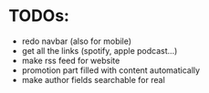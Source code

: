# TODOs:
- redo navbar (also for mobile)
- get all the links (spotify, apple podcast...)
- make rss feed for website
- promotion part filled with content automatically
- make author fields searchable for real